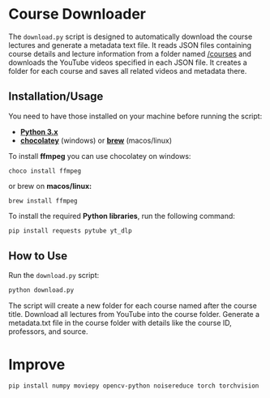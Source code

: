 # Course Downloader
The `download.py` script is designed to automatically download the course lectures and generate a metadata text file. It reads JSON files containing course details and lecture information from a folder named [/courses](/resources/courses/) and downloads the YouTube videos specified in each JSON file. It creates a folder for each course and saves all related videos and metadata there.

## Installation/Usage
You need to have those installed on your machine before running the script:
+ [**Python 3.x**](https://www.python.org/)
+ [**chocolatey**](https://chocolatey.org/) (windows) or [**brew**](https://formulae.brew.sh/) (macos/linux)


To install **ffmpeg** you can use chocolatey on windows:
```
choco install ffmpeg
```

or brew on **macos/linux:**
```
brew install ffmpeg
```

To install the required **Python libraries**, run the following command:
```bash
pip install requests pytube yt_dlp
```

## How to Use

Run the `download.py` script:

```bash
python download.py
```

The script will create a new folder for each course named after the course title.
Download all lectures from YouTube into the course folder.
Generate a metadata.txt file in the course folder with details like the course ID, professors, and source.


# Improve 

```
pip install numpy moviepy opencv-python noisereduce torch torchvision
```